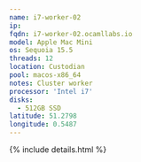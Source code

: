 ```yaml
---
name: i7-worker-02
ip:
fqdn: i7-worker-02.ocamllabs.io
model: Apple Mac Mini
os: Sequoia 15.5
threads: 12
location: Custodian
pool: macos-x86_64
notes: Cluster worker
processor: 'Intel i7'
disks:
  - 512GB SSD
latitude: 51.2798
longitude: 0.5487
---
```

{% include details.html %} 

